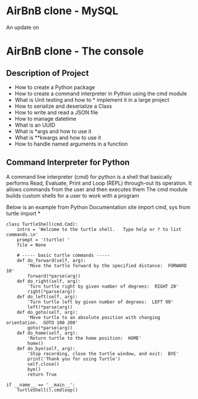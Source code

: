 # AirBnB clone - MySQL #
An update on
# AirBnB clone - The console #
## Description of Project ##
* How to create a Python package
* How to create a command interpreter in Python using the cmd module
* What is Unit testing and how to * implement it in a large project
* How to serialize and deserialize a Class
* How to write and read a JSON file
* How to manage datetime
* What is an UUID
* What is *args and how to use it
* What is **kwargs and how to use it
* How to handle named arguments in a function
## Command Interpreter for Python ##
A command line interpreter (cmd) for python is a shell that basically performs Read, Evaluate, Print and Loop (REPL) through-out its operation. It allows commands from the user and then executes them The cmd module builds custom shells for a user to work with a program

Below is an example from Python Documentation site
    import cmd, sys
    from turtle import *

    class TurtleShell(cmd.Cmd):
        intro = 'Welcome to the turtle shell.   Type help or ? to list commands.\n'
        prompt = '(turtle) '
        file = None

        # ----- basic turtle commands -----
        def do_forward(self, arg):
            'Move the turtle forward by the specified distance:  FORWARD 10'
            forward(*parse(arg))
        def do_right(self, arg):
            'Turn turtle right by given number of degrees:  RIGHT 20'
            right(*parse(arg))
        def do_left(self, arg):
            'Turn turtle left by given number of degrees:  LEFT 90'
            left(*parse(arg))
        def do_goto(self, arg):
            'Move turtle to an absolute position with changing orientation.  GOTO 100 200'
            goto(*parse(arg))
        def do_home(self, arg):
            'Return turtle to the home position:  HOME'
            home()
        def do_bye(self, arg):
            'Stop recording, close the turtle window, and exit:  BYE'
            print('Thank you for using Turtle')
            self.close()
            bye()
            return True

    if __name__ == '__main__':
        TurtleShell().cmdloop()
